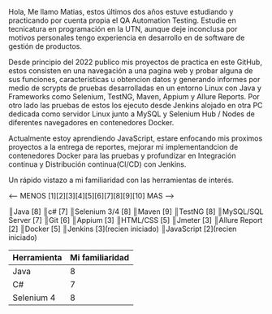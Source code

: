 Hola, Me llamo Matias, estos últimos dos años estuve estudiando y practicando por cuenta propia el QA Automation Testing. Estudie en tecnicatura en programación en la UTN, aunque deje inconclusa por motivos personales tengo experiencia en desarrollo en de software de gestión de productos.

Desde principio del 2022 publico mis proyectos de practica en este GitHub, estos consisten en una navegación a una pagina web y probar alguna de sus funciones, características u obtencion datos y generando informes  por medio de scrypts de pruebas desarrolladas en un entorno Linux con Java y Frameworks como Selenium, TestNG, Maven, Appium y Allure Reports. Por otro lado las pruebas de estos los ejecuto desde Jenkins alojado en otra PC dedicada como servidor Linux junto a MySQL y Selenium Hub / Nodes de diferentes navegadores en contenedores Docker.

Actualmente estoy aprendiendo JavaScript, estare enfocando mis proximos proyectos a la entrega de reportes,  mejorar mi implementandcion de contenedores Docker para las pruebas y profundizar en Integración continua y Distribución continua(CI/CD) con Jenkins.

Un rápido vistazo a mi familiaridad con las herramientas de interés.

<-- MENOS [1][2][3][4][5][6][7][8][9][10] MAS -->

║Java [8]
║c# [7]
║Selenium 3/4 [8]
║Maven [9]
║TestNG [8]
║MySQL/SQL Server [7]
║Git [6]
║Appium [3]
║HTML/CSS [5]
║Jmeter [3]
║Allure Report [2]
║Docker [5]
║Jenkins [3](recien iniciado)
║JavaScript [2](recien iniciado)


| Herramienta  | Mi familiaridad |
| ------------- | ------------- |
| Java  | 8 |
| C#  | 7  |
| Selenium 4 | 8 |
